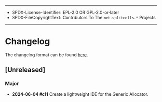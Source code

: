 ----
* SPDX-License-Identifier: EPL-2.0 OR GPL-2.0-or-later
* SPDX-FileCopyrightText: Contributors To The `net.splitcells.*` Projects
----
# Changelog
The changelog format can be found [here](../net.splitcells.network/src/main/md/net/splitcells/network/guidelines/standard-usage/changelog.md).
## [Unreleased]
### Major
* **2024-06-04 \#c11** Create a lightweight IDE for the Generic Allocator.